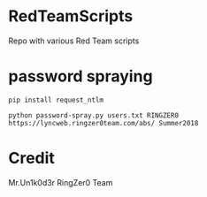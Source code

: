 # RedTeamScripts
Repo with various Red Team scripts

# password spraying
```
pip install request_ntlm
```

```
python password-spray.py users.txt RINGZER0 https://lyncweb.ringzer0team.com/abs/ Summer2018
```

# Credit
Mr.Un1k0d3r RingZer0 Team
